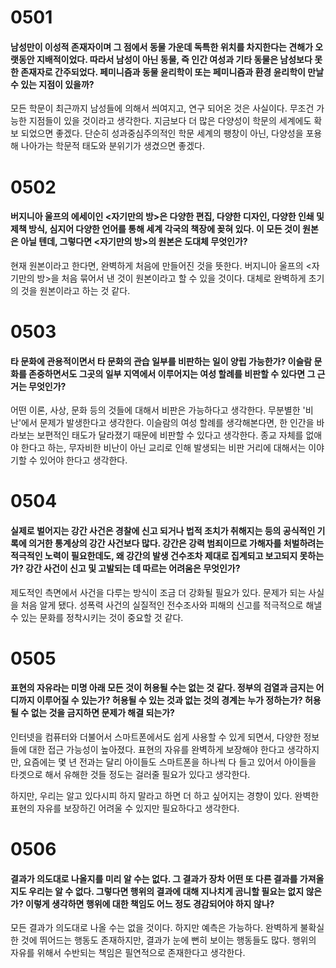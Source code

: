 # 0501

#### 남성만이 이성적 존재자이며 그 점에서 동물 가운데 독특한 위치를 차지한다는 견해가 오랫동안 지배적이었다. 따라서 남성이 아닌 동물, 즉 인간 여성과 기타 동물은 남성보다 못한 존재자로 간주되었다. 페미니즘과 동물 윤리학이 또는 페미니즘과 환경 윤리학이 만날 수 있는 지점이 있을까?

모든 학문이 최근까지 남성들에 의해서 씌여지고, 연구 되어온 것은 사실이다. 무조건 가능한 지점들이 있을 것이라고 생각한다. 지금보다 더 많은 다양성이 학문의 세계에도 확보 되었으면 좋겠다. 단순히 성과중심주의적인 학문 세계의 팽창이 아닌, 다양성을 포용해 나아가는 학문적 태도와 분위기가 생겼으면 좋겠다.

# 0502

#### 버지니아 울프의 에세이인 <자기만의 방>은 다양한 편집, 다양한 디자인, 다양한 인쇄 및 제책 방식, 심지어 다양한 언어를 통해 세계 각국의 책장에 꽂혀 있다. 이 모든 것이 원본은 아닐 텐데, 그렇다면 <자기만의 방>의 원본은 도대체 무엇인가?

현재 원본이라고 한다면, 완벽하게 처음에 만들어진 것을 뜻한다. 버지니아 울프의 <자기만의 방>을 처음 묶어서 낸 것이 원본이라고 할 수 있을 것이다. 대체로 완벽하게 초기의 것을 원본이라고 하는 것 같다.

# 0503

#### 타 문화에 관용적이면서 타 문화의 관습 일부를 비판하는 일이 양립 가능한가? 이슬람 문화를 존중하면서도 그곳의 일부 지역에서 이루어지는 여성 할례를 비판할 수 있다면 그 근거는 무엇인가?

어떤 이론, 사상, 문화 등의 것들에 대해서 비판은 가능하다고 생각한다. 무분별한 '비난'에서 문제가 발생한다고 생각한다. 이슬람의 여성 할례를 생각해본다면, 한 인간을 바라보는 보편적인 태도가 달라졌기 때문에 비판할 수 있다고 생각한다. 종교 자체를 없애야 한다고 하는, 무자비한 비난이 아닌 교리로 인해 발생되는 비판 거리에 대해서는 이야기할 수 있어야 한다고 생각한다.

# 0504

#### 실제로 벌어지는 강간 사건은 경찰에 신고 되거나 법적 조치가 취해지는 등의 공식적인 기록에 의거한 통계상의 강간 사건보다 많다. 강간은 강력 범죄이므로 가해자를 처벌하려는 적극적인 노력이 필요한데도, 왜 강간의 발생 건수조차 제대로 집계되고 보고되지 못하는가? 강간 사건이 신고 및 고발되는 데 따르는 어려움은 무엇인가?

제도적인 측면에서 사건을 다루는 방식이 조금 더 강화될 필요가 있다. 문제가 되는 사실을 처음 알게 됐다. 성폭력 사건의 실질적인 전수조사와 피해의 신고를 적극적으로 해낼 수 있는 문화를 정착시키는 것이 중요할 것 같다.

# 0505

#### 표현의 자유라는 미명 아래 모든 것이 허용될 수는 없는 것 같다. 정부의 검열과 금지는 어디까지 이루어질 수 있는가? 허용될 수 있는 것과 없는 것의 경계는 누가 정하는가? 허용될 수 없는 것을 금지하면 문제가 해결 되는가?

인터넷을 컴퓨터와 더불어서 스마트폰에서도 쉽게 사용할 수 있게 되면서, 다양한 정보들에 대한 접근 가능성이 높아졌다. 표현의 자유를 완벽하게 보장해야 한다고 생각하지만, 요즘에는 몇 년 전과는 달리 아이들도 스마트폰을 하나씩 다 들고 있어서 아이들을 타겟으로 해서 유해한 것들 정도는 걸러줄 필요가 있다고 생각한다.

하지만, 우리는 알고 있다시피 하지 말라고 하면 더 하고 싶어지는 경향이 있다. 완벽한 표현의 자유를 보장하긴 어려울 수 있지만 필요하다고 생각한다.

# 0506

#### 결과가 의도대로 나올지를 미리 알 수는 없다. 그 결과가 장차 어떤 또 다른 결과를 가져올지도 우리는 알 수 없다. 그렇다면 행위의 결과에 대해 지나치게 곰니할 필요는 없지 않은가? 이렇게 생각하면 행위에 대한 책임도 어느 정도 경감되어야 하지 않나?

모든 결과가 의도대로 나올 수는 없을 것이다. 하지만 예측은 가능하다. 완벽하게 불확실한 것에 뛰어드는 행동도 존재하지만, 결과가 눈에 뻔히 보이는 행동들도 많다. 행위의 자유를 위해서 수반되는 책임은 필연적으로 존재한다고 생각한다.

